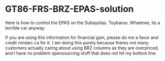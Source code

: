 # GT86-FRS-BRZ-EPAS-solution
Here is how to control the EPAS on the Subayotas. Toybarus. Whatever, its a terrible car anyway.


If you are using this information for financial gain, please do me a favor and credit nmstec.ca for it.
I am doing this purely because theres not many customers actually caring about using BRZ columns as they are overpriced, and I have no problem opensourcing stuff that does not hit my bottom line.
